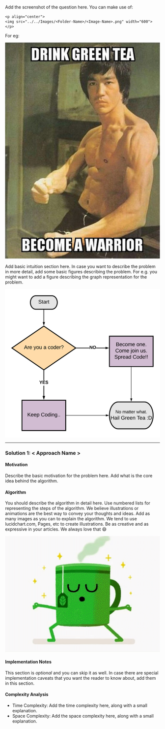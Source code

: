 Add the screenshot of the question here. You can make use of:

```
<p align="center">
<img src="../../Images/<Folder-Name>/<Image-Name>.png" width="600">
</p>
```
For eg:

<p align="center">
<img src="Images/Template/template_image_1.jpg" width="600">
</p>

Add basic intuition section here. In case you want to describe the problem in more detail, add some basic figures describing the problem. For e.g. you might want to add a figure describing the graph representation for the problem.
<p align="center">
<img src="Images/Template/template_image_2.png" width="600">
</p>

---
### Solution 1: < Approach Name >

#### Motivation

Describe the basic motivation for the problem here. Add what is the core idea behind the algorithm.

#### Algorithm

You should describe the algorithm in detail here. Use numbered lists for representing the steps of the algorithm.
We believe illustrations or animations are the best way to convey your thoughts and ideas. Add as many images as you can to explain the algorithm. We tend to use lucidchart.com, Pages, etc to create illustrations. Be as creative and as expressive in your articles. We always love that :smile:
<p align="center">
<img src="Images/Template/template_image_3.gif" width="600">
</p>


#### Implementation Notes

This section is *optional* and you can skip it as well. In case there are special implementation caveats that you want the reader to know about, add them in this section.

#### Complexity Analysis

* Time Complexity: Add the time complexity here, along with a small explanation.
* Space Complexity: Add the space complexity here, along with a small explanation.
